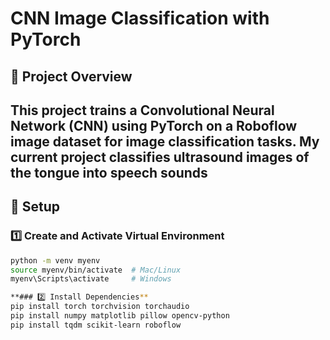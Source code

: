 # CNN Image Classification with PyTorch

## 📌 Project Overview
This project trains a **Convolutional Neural Network (CNN)** using **PyTorch** on a **Roboflow image dataset** for image classification tasks.
My current project classifies ultrasound images of the tongue into speech sounds
---

## 🔧 Setup

### 1️⃣ Create and Activate Virtual Environment
```bash
python -m venv myenv
source myenv/bin/activate  # Mac/Linux
myenv\Scripts\activate     # Windows

**### 2️⃣ Install Dependencies**
pip install torch torchvision torchaudio
pip install numpy matplotlib pillow opencv-python
pip install tqdm scikit-learn roboflow

